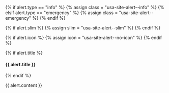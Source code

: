 
{% if alert.type == "info" %}
  {% assign class = "usa-site-alert--info" %}
{% elsif alert.type == "emergency"  %}
  {% assign class = "usa-site-alert--emergency" %}
{% endif %}

{% if alert.slim %}
  {% assign slim = "usa-site-alert--slim" %}
{% endif %}

{% if alert.icon %}
  {% assign icon = "usa-site-alert--no-icon" %}
{% endif %}

<section class="usa-site-alert {{class}} {{slim}} {{icon}}" aria-label="Site alert,">
<div class="usa-alert">
<div class="usa-alert__body">
{% if alert.title %}<h4 class="usa-alert__heading"> {{ alert.title }}</h4>{% endif %}
<p class="usa-alert__text">
{{ alert.content }}
</p>
</div>
</div>
</section>